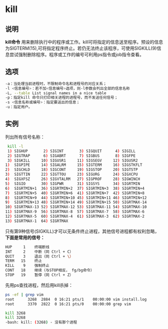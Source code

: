 # kill

## 说明

**kill命令** 用来删除执行中的程序或工作。kill可将指定的信息送至程序。预设的信息为SIGTERM(15),可将指定程序终止。若仍无法终止该程序，可使用SIGKILL(9)信息尝试强制删除程序。程序或工作的编号可利用ps指令或job指令查看。

## 选项  

```sh
-a：当处理当前进程时，不限制命令名和进程号的对应关系；
-l <信息编号>：若不加<信息编号>选项，则-l参数会列出全部的信息名称
-L, --table List signal names in a nice table
-p：指定kill 命令只打印相关进程的进程号，而不发送任何信号；
-s <信息名称或编号>：指定要送出的信息；
-u：指定用户。
```

## 实例  

列出所有信号名称：

```sh
 kill -l
 1) SIGHUP       2) SIGINT       3) SIGQUIT      4) SIGILL
 2) SIGTRAP      6) SIGABRT      7) SIGBUS       8) SIGFPE
 3) SIGKILL     10) SIGUSR1     11) SIGSEGV     12) SIGUSR2
1)  SIGPIPE     14) SIGALRM     15) SIGTERM     16) SIGSTKFLT
2)  SIGCHLD     18) SIGCONT     19) SIGSTOP     20) SIGTSTP
3)  SIGTTIN     22) SIGTTOU     23) SIGURG      24) SIGXCPU
4)  SIGXFSZ     26) SIGVTALRM   27) SIGPROF     28) SIGWINCH
5)  SIGIO       30) SIGPWR      31) SIGSYS      34) SIGRTMIN
6)  SIGRTMIN+1  36) SIGRTMIN+2  37) SIGRTMIN+3  38) SIGRTMIN+4
7)  SIGRTMIN+5  40) SIGRTMIN+6  41) SIGRTMIN+7  42) SIGRTMIN+8
8)  SIGRTMIN+9  44) SIGRTMIN+10 45) SIGRTMIN+11 46) SIGRTMIN+12
9)  SIGRTMIN+13 48) SIGRTMIN+14 49) SIGRTMIN+15 50) SIGRTMAX-14
10) SIGRTMAX-13 52) SIGRTMAX-12 53) SIGRTMAX-11 54) SIGRTMAX-10
11) SIGRTMAX-9  56) SIGRTMAX-8  57) SIGRTMAX-7  58) SIGRTMAX-6
12) SIGRTMAX-5  60) SIGRTMAX-4  61) SIGRTMAX-3  62) SIGRTMAX-2
13) SIGRTMAX-1  64) SIGRTMAX
```

只有第9种信号(SIGKILL)才可以无条件终止进程，其他信号进程都有权利忽略， **下面是常用的信号：**

```sh
HUP     1    终端断线
INT     2    中断（同 Ctrl + C）
QUIT    3    退出（同 Ctrl + \）
TERM   15    终止
KILL    9    强制终止
CONT   18    继续（与STOP相反， fg/bg命令）
STOP   19    暂停（同 Ctrl + Z）
```

先用ps查找进程，然后用kill杀掉：

```sh
ps -ef | grep vim
root      3268  2884  0 16:21 pts/1    00:00:00 vim install.log
root      3370  2822  0 16:21 pts/0    00:00:00 grep vim

kill 3268
kill 3268
-bash: kill: (3268) - 没有那个进程
```
